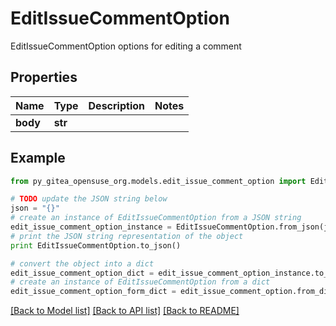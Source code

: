 # EditIssueCommentOption

EditIssueCommentOption options for editing a comment

## Properties
Name | Type | Description | Notes
------------ | ------------- | ------------- | -------------
**body** | **str** |  | 

## Example

```python
from py_gitea_opensuse_org.models.edit_issue_comment_option import EditIssueCommentOption

# TODO update the JSON string below
json = "{}"
# create an instance of EditIssueCommentOption from a JSON string
edit_issue_comment_option_instance = EditIssueCommentOption.from_json(json)
# print the JSON string representation of the object
print EditIssueCommentOption.to_json()

# convert the object into a dict
edit_issue_comment_option_dict = edit_issue_comment_option_instance.to_dict()
# create an instance of EditIssueCommentOption from a dict
edit_issue_comment_option_form_dict = edit_issue_comment_option.from_dict(edit_issue_comment_option_dict)
```
[[Back to Model list]](../README.md#documentation-for-models) [[Back to API list]](../README.md#documentation-for-api-endpoints) [[Back to README]](../README.md)


